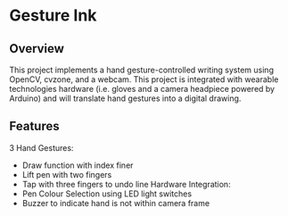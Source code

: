 # Gesture Ink
## Overview
This project implements a hand gesture-controlled writing system using OpenCV, cvzone, and a webcam. This project is integrated with wearable technologies hardware (i.e. gloves and a camera headpiece powered by Arduino) and will translate hand gestures into a digital drawing. 

## Features 
3 Hand Gestures: 
- Draw function with index finer
- Lift pen with two fingers
- Tap with three fingers to undo line
Hardware Integration: 
- Pen Colour Selection using LED light switches
- Buzzer to indicate hand is not within camera frame


 
